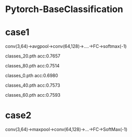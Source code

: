 # Pytorch-BaseClassification

# case1
conv(3,64)->avgpool->conv(64,128)->....->FC->softmax(-1)

classes_20.pth acc:0.7657

classes_80.pth acc:0.7514

classes_0.pth acc:0.6980

classes_40.pth acc:0.7573

classes_60.pth acc:0.7593

# case2
conv(3,64)->maxpool->conv(64,128)->...->FC->SoftMax(-1)
